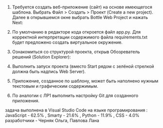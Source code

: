 1.	Требуется создать веб-приложение (сайт) на основе имеющегося шаблона. Выбрать Файл > Создать > Проект (Create a new project). Далее в открывшемся окне выбрать Bottle Web Project и нажать Next:

2.	По умолчанию в редакторе кода откроется файл app.py. Для корректной интерпретации содержимого файла requirements.txt будет предложено создать виртуальное окружение.

3.	Ознакомиться со структурой проекта, открыв Обозреватель решений (Solution Explorer):

4.	Выполнить запуск проекта (вместо Start рядом c зелёной стрелкой должна быть надпись Web Server). 

5.	Приложение, созданное по шаблону, может быть наполнено нужным текстовым и графическим содержимым. 

6.	По аналогии с ЛР1 выполнить настройку Git для созданного приложения.

задача выполнена в Visual Studio Code на языке програмирования : JavaScript - 62.5% , Smarty - 21.6% , Python - 11.9% , CSS - 4.0%
разработчики - Черняк Ольга, Павлова Лана


